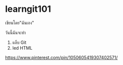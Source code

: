 # learngit101

เขียนโดย"ฉันเอง"

วันนี้ฉันจะทำ
1. แล็บ Git
2. led HTML


https://www.pinterest.com/pin/1050605419307402571/
